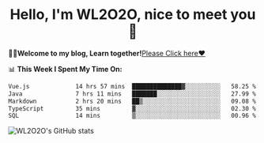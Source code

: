 <h1 align = "center">Hello, I'm WL2O2O, nice to meet you 👋</h1>

🧑‍💻**Welcome to my blog, Learn together!**[Please Click here❤️](https://wl2o2o.github.io)

📊 **This Week I Spent My Time On:**
<!--START_SECTION:waka-->

```txt
Vue.js             14 hrs 57 mins  ██████████████▓░░░░░░░░░░   58.25 %
Java               7 hrs 11 mins   ███████░░░░░░░░░░░░░░░░░░   27.99 %
Markdown           2 hrs 20 mins   ██▒░░░░░░░░░░░░░░░░░░░░░░   09.08 %
TypeScript         35 mins         ▓░░░░░░░░░░░░░░░░░░░░░░░░   02.30 %
SQL                14 mins         ▒░░░░░░░░░░░░░░░░░░░░░░░░   00.96 %
```

<!--END_SECTION:waka-->

![WL2O2O's GitHub stats](https://github-readme-stats.vercel.app/api?username=wl2o2o&show_icons=true)


<!--
**WL2O2O/WL2O2O** is a ✨ _special_ ✨ repository because its `README.md` (this file) appears on your GitHub profile.

Here are some ideas to get you started:

- 🔭 I’m currently working on ...
- 🌱 I’m currently learning ...
- 👯 I’m looking to collaborate on ...
- 🤔 I’m looking for help with ...
- 💬 Ask me about ...
- 📫 How to reach me: ...
- 😄 Pronouns: ...
- ⚡ Fun fact: ...
-->
